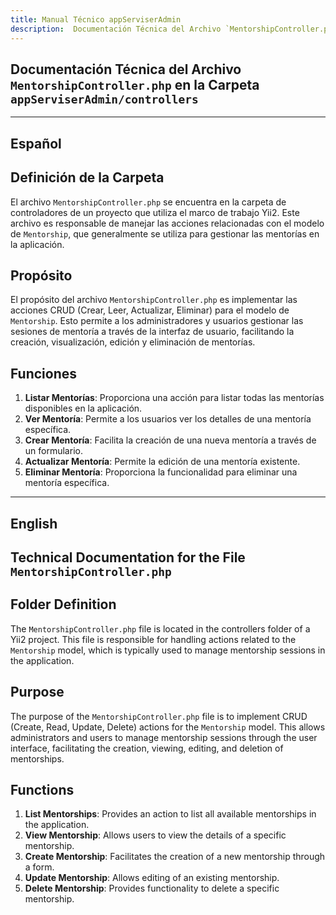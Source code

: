 ```yaml
---
title: Manual Técnico appServiserAdmin
description:  Documentación Técnica del Archivo `MentorshipController.php`
---
```


## Documentación Técnica del Archivo `MentorshipController.php` en la Carpeta `appServiserAdmin/controllers`

---

## Español

## Definición de la Carpeta
El archivo `MentorshipController.php` se encuentra en la carpeta de controladores de un proyecto que utiliza el marco de trabajo Yii2. Este archivo es responsable de manejar las acciones relacionadas con el modelo de `Mentorship`, que generalmente se utiliza para gestionar las mentorías en la aplicación.

## Propósito
El propósito del archivo `MentorshipController.php` es implementar las acciones CRUD (Crear, Leer, Actualizar, Eliminar) para el modelo de `Mentorship`. Esto permite a los administradores y usuarios gestionar las sesiones de mentoría a través de la interfaz de usuario, facilitando la creación, visualización, edición y eliminación de mentorías.

## Funciones
1. **Listar Mentorías**: Proporciona una acción para listar todas las mentorías disponibles en la aplicación.
2. **Ver Mentoría**: Permite a los usuarios ver los detalles de una mentoría específica.
3. **Crear Mentoría**: Facilita la creación de una nueva mentoría a través de un formulario.
4. **Actualizar Mentoría**: Permite la edición de una mentoría existente.
5. **Eliminar Mentoría**: Proporciona la funcionalidad para eliminar una mentoría específica.

---

## English

## Technical Documentation for the File `MentorshipController.php`

## Folder Definition
The `MentorshipController.php` file is located in the controllers folder of a Yii2 project. This file is responsible for handling actions related to the `Mentorship` model, which is typically used to manage mentorship sessions in the application.

## Purpose
The purpose of the `MentorshipController.php` file is to implement CRUD (Create, Read, Update, Delete) actions for the `Mentorship` model. This allows administrators and users to manage mentorship sessions through the user interface, facilitating the creation, viewing, editing, and deletion of mentorships.

## Functions
1. **List Mentorships**: Provides an action to list all available mentorships in the application.
2. **View Mentorship**: Allows users to view the details of a specific mentorship.
3. **Create Mentorship**: Facilitates the creation of a new mentorship through a form.
4. **Update Mentorship**: Allows editing of an existing mentorship.
5. **Delete Mentorship**: Provides functionality to delete a specific mentorship.